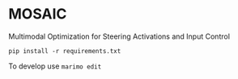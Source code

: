 # MOSAIC
Multimodal Optimization for Steering Activations and Input Control

`pip install -r requirements.txt`

To develop use `marimo edit`
